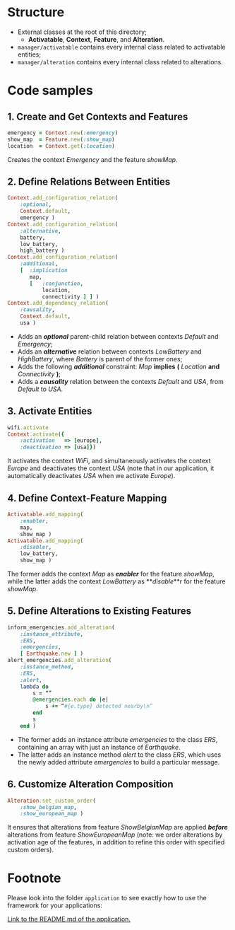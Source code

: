 # Structure

* External classes at the root of this directory;
   * __Activatable__, __Context__, __Feature__, and __Alteration__.
* ```manager/activatable``` contains every internal class related to activatable entities;
* ```manager/alteration``` contains every internal class related to alterations.

# Code samples

## 1. Create and Get Contexts and Features

```ruby
emergency = Context.new(:emergency)
show_map  = Feature.new(:show_map)
location  = Context.get(:location)
```

Creates the context *Emergency* and the feature *showMap*.

## 2. Define Relations Between Entities

```ruby
Context.add_configuration_relation(
	:optional,
	Context.default,
	emergency )
Context.add_configuration_relation(
	:alternative,
	battery,
	low_battery,
	high_battery )
Context.add_configuration_relation(
	:additional,
	[  :implication
	   map,
	   [   :conjunction,
	       location,
  	       connectivity ] ] )
Context.add_dependency_relation(
	:causality,
	Context.default,
	usa )
```

 * Adds an **_optional_** parent-child relation between contexts *Default* and *Emergency*;
* Adds an **_alternative_** relation between contexts *LowBattery* and *HighBattery*, where *Battery* is parent of the former ones;
* Adds the following **_additional_** constraint: *Map* **implies** **(** *Location* **and** *Connectivity* **)**;
* Adds a **_causality_** relation between the contexts *Default* and *USA*, from *Default* to *USA*.

## 3. Activate Entities

```ruby
wifi.activate
Context.activate({
	:activation   => [europe],
	:deactivation => [usa]})
```

It activates the context *WiFi*, and simultaneously activates the context *Europe* and deactivates the context *USA* (note that in our application, it automatically deactivates *USA* when we activate *Europe*).

## 4. Define Context-Feature Mapping

```ruby
Activatable.add_mapping(
	:enabler,
	map,
	show_map )
Activatable.add_mapping(
	:disabler,
	low_battery,
	show_map )
```

The former adds the context *Map* as **_enabler_** for the feature *showMap*, while the latter adds the context *LowBattery* as **_disable_**r for the feature *showMap*.

## 5. Define Alterations to Existing Features

```ruby 
inform_emergencies.add_alteration(
	:instance_attribute,
	:ERS,
	:emergencies,
	[ Earthquake.new ] )
alert_emergencies.add_alteration(
	:instance_method,
	:ERS,
	:alert,
	lambda do
	    s = “”
	    @emergencies.each do |e|
	        s += “#{e.type} detected nearby\n”
 	    end
	    s
	end )
```

* The former adds an instance attribute *emergencies* to the class *ERS*, containing an array with just an instance of *Earthquake*.
* The latter adds an instance method *alert* to the class *ERS*, which uses the newly added attribute *emergencies* to build a particular message.

## 6. Customize Alteration Composition

```ruby
Alteration.set_custom_order(
	:show_belgian_map,
	:show_european_map )
```

It ensures that alterations from feature *ShowBelgianMap* are applied **_before_** alterations from feature *ShowEuropeanMap* (note: we order alterations by activation age of the features, in addition to refine this order with specified custom orders).

# Footnote

Please look into the folder ```application``` to see exactly how to use the framework for your applications:

[Link to the README.md of the application.](../application/README.md)



